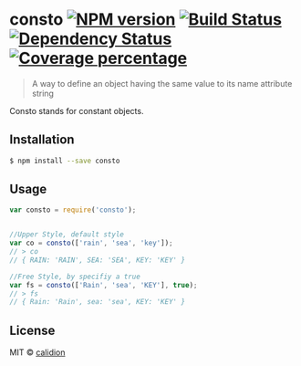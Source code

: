 # consto [![NPM version][npm-image]][npm-url] [![Build Status][travis-image]][travis-url] [![Dependency Status][daviddm-image]][daviddm-url] [![Coverage percentage][coveralls-image]][coveralls-url]
> A way to define an object having the same value to its name attribute string

Consto stands for constant objects.

## Installation

```sh
$ npm install --save consto
```

## Usage

```js
var consto = require('consto');


//Upper Style, default style
var co = consto(['rain', 'sea', 'key']);
// > co
// { RAIN: 'RAIN', SEA: 'SEA', KEY: 'KEY' }

//Free Style, by specifiy a true
var fs = consto(['Rain', 'sea', 'KEY'], true);
// > fs
// { Rain: 'Rain', sea: 'sea', KEY: 'KEY' }

```

## License

MIT © [calidion](blog.3gcnbeta.com)


[npm-image]: https://badge.fury.io/js/consto.svg
[npm-url]: https://npmjs.org/package/consto
[travis-image]: https://travis-ci.org/calidion/consto.svg?branch=master
[travis-url]: https://travis-ci.org/calidion/consto
[daviddm-image]: https://david-dm.org/calidion/consto.svg?theme=shields.io
[daviddm-url]: https://david-dm.org/calidion/consto
[coveralls-image]: https://coveralls.io/repos/calidion/consto/badge.svg
[coveralls-url]: https://coveralls.io/r/calidion/consto

